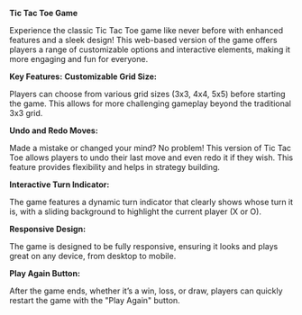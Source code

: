 **Tic Tac Toe Game**

Experience the classic Tic Tac Toe game like never before with enhanced features and a sleek design! This web-based version of the game offers players a range of customizable options and interactive elements, making it more engaging and fun for everyone.

**Key Features:**
**Customizable Grid Size:**

Players can choose from various grid sizes (3x3, 4x4, 5x5) before starting the game. This allows for more challenging gameplay beyond the traditional 3x3 grid.

**Undo and Redo Moves:**

Made a mistake or changed your mind? No problem! This version of Tic Tac Toe allows players to undo their last move and even redo it if they wish. This feature provides flexibility and helps in strategy building.

**Interactive Turn Indicator:**

The game features a dynamic turn indicator that clearly shows whose turn it is, with a sliding background to highlight the current player (X or O).

**Responsive Design:**

The game is designed to be fully responsive, ensuring it looks and plays great on any device, from desktop to mobile.

**Play Again Button:**

After the game ends, whether it’s a win, loss, or draw, players can quickly restart the game with the "Play Again" button.

